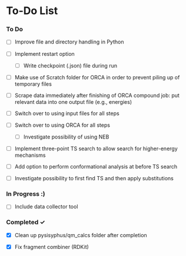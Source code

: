 # To-Do List

### To Do
- [ ] Improve file and directory handling in Python
- [ ] Implement restart option
  - [ ] Write checkpoint (.json) file during run
- [ ] Make use of Scratch folder for ORCA in order to prevent piling up of temporary files
- [ ] Scrape data immediately after finishing of ORCA compound job: put relevant data into one output file (e.g., energies)
- [ ] Switch over to using input files for all steps


- [ ] Switch over to using ORCA for all steps
  - [ ] Investigate possibility of using NEB
- [ ] Implement three-point TS search to allow search for higher-energy mechanisms
- [ ] Add option to perform conformational analysis at before TS search

- [ ] Investigate possibility to first find TS and then apply substitutions 

### In Progress :)
- [ ] Include data collector tool

### Completed ✓
- [x] Clean up pysisyphus/qm_calcs folder after completion
- [x] Fix fragment combiner (RDKit)

